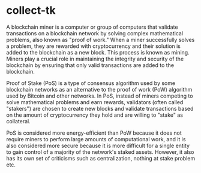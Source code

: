 # collect-tk
A blockchain miner is a computer or group of computers that validate transactions on a blockchain network by solving complex mathematical problems, also known as "proof of work." When a miner successfully solves a problem, they are rewarded with cryptocurrency and their solution is added to the blockchain as a new block. This process is known as mining. Miners play a crucial role in maintaining the integrity and security of the blockchain by ensuring that only valid transactions are added to the blockchain.

Proof of Stake (PoS) is a type of consensus algorithm used by some blockchain networks as an alternative to the proof of work (PoW) algorithm used by Bitcoin and other networks. In PoS, instead of miners competing to solve mathematical problems and earn rewards, validators (often called "stakers") are chosen to create new blocks and validate transactions based on the amount of cryptocurrency they hold and are willing to "stake" as collateral.

PoS is considered more energy-efficient than PoW because it does not require miners to perform large amounts of computational work, and it is also considered more secure because it is more difficult for a single entity to gain control of a majority of the network's staked assets. However, it also has its own set of criticisms such as centralization, nothing at stake problem etc.